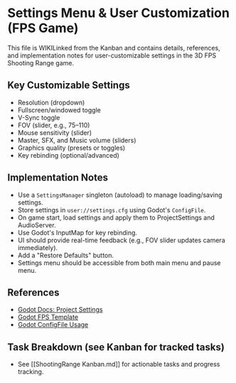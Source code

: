 # Settings Menu & User Customization (FPS Game)

This file is WIKILinked from the Kanban and contains details, references, and implementation notes for user-customizable settings in the 3D FPS Shooting Range game.

## Key Customizable Settings
- Resolution (dropdown)
- Fullscreen/windowed toggle
- V-Sync toggle
- FOV (slider, e.g., 75–110)
- Mouse sensitivity (slider)
- Master, SFX, and Music volume (sliders)
- Graphics quality (presets or toggles)
- Key rebinding (optional/advanced)

## Implementation Notes
- Use a `SettingsManager` singleton (autoload) to manage loading/saving settings.
- Store settings in `user://settings.cfg` using Godot's `ConfigFile`.
- On game start, load settings and apply them to ProjectSettings and AudioServer.
- Use Godot's InputMap for key rebinding.
- UI should provide real-time feedback (e.g., FOV slider updates camera immediately).
- Add a "Restore Defaults" button.
- Settings menu should be accessible from both main menu and pause menu.

## References
- [Godot Docs: Project Settings](https://docs.godotengine.org/en/stable/tutorials/editor/project_settings.html)
- [Godot FPS Template](https://github.com/godotengine/godot-demo-projects/tree/master/3d/fps)
- [Godot ConfigFile Usage](https://docs.godotengine.org/en/stable/classes/class_configfile.html)

## Task Breakdown (see Kanban for tracked tasks)
- See [[ShootingRange Kanban.md]] for actionable tasks and progress tracking.
